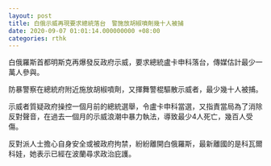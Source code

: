 ```yaml
---
layout: post
title: 白俄示威再現要求總統落台　警施放胡椒噴劑幾十人被捕
date: 2020-09-07 01:01:14.000000000 +08:00
categories: rthk
---
```


白俄羅斯首都明斯克再爆發反政府示威，要求總統盧卡申科落台，傳媒估計最少一萬人參與。

防暴警察在總統府附近施放胡椒噴劑，又揮舞警棍驅散示威者，最少幾十人被捕。

示威者質疑政府操控一個月前的總統選舉，令盧卡申科當選，又指責當局為了消除反對聲音，在過去一個月的示威浪潮中暴力執法，導致最少4人死亡，幾百人受傷。

反對派人士擔心自身安全或被政府拘禁，紛紛離開白俄羅斯，最新離國的是科瓦爾科娃，她表示已經在波蘭尋求政治庇護。
